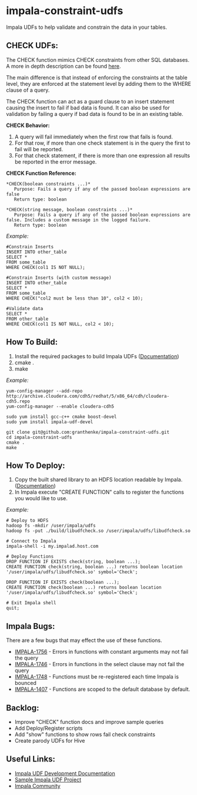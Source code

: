 impala-constraint-udfs
======================
Impala UDFs to help validate and constrain the data in your tables.


CHECK UDFs:
-----------
The CHECK function mimics CHECK constraints from other SQL databases. A more in depth description can be found [here](http://en.wikipedia.org/wiki/Check_constraint).

The main difference is that instead of enforcing the constraints at the table level, they are enforced at the statement level by adding them to the WHERE clause of a query.

The CHECK function can act as a guard clause to an insert statement causing the insert to fail if bad data is found. It can also be used for validation by failing a query if bad data is found to be in an existing table.


**CHECK Behavior:**

1. A query will fail immediately when the first row that fails is found.
2. For that row, if more than one check statement is in the query the first to fail will be reported.
3. For that check statement, if there is more than one expression all results be reported in the error message.


**CHECK Function Reference:**

    *CHECK(boolean constraints ...)*
       Purpose: Fails a query if any of the passed boolean expressions are false
       Return type: boolean

    *CHECK(string message, boolean constraints ...)*
       Purpose: Fails a query if any of the passed boolean expressions are false. Includes a custom message in the logged failure.
       Return type: boolean


*Example:*
```
#Constrain Inserts
INSERT INTO other_table
SELECT *
FROM some_table
WHERE CHECK(col1 IS NOT NULL);

#Constrain Inserts (with custom message)
INSERT INTO other_table
SELECT *
FROM some_table
WHERE CHECK("col2 must be less than 10", col2 < 10);

#Validate data
SELECT *
FROM other_table
WHERE CHECK(col1 IS NOT NULL, col2 < 10);
```


How To Build:
-------------
1. Install the required packages to build Impala UDFs ([Documentation](http://www.cloudera.com/content/cloudera/en/documentation/cloudera-impala/latest/topics/impala_udf.html#udf_building_unique_1))
2. cmake .
3. make

*Example:*
```
yum-config-manager --add-repo http://archive.cloudera.com/cdh5/redhat/5/x86_64/cdh/cloudera-cdh5.repo
yum-config-manager --enable cloudera-cdh5

sudo yum install gcc-c++ cmake boost-devel
sudo yum install impala-udf-devel

git clone git@github.com:granthenke/impala-constraint-udfs.git
cd impala-constraint-udfs
cmake .
make
```


How To Deploy:
--------------
1. Copy the built shared library to an HDFS location readable by Impala. ([Documentation](http://www.cloudera.com/content/cloudera/en/documentation/cloudera-impala/latest/topics/impala_udf.html#udf_building_unique_1))
2. In Impala execute "CREATE FUNCTION" calls to register the functions you would like to use.

*Example:*
```
# Deploy to HDFS
hadoop fs -mkdir /user/impala/udfs
hadoop fs -put ./build/libudfcheck.so /user/impala/udfs/libudfcheck.so

# Connect to Impala
impala-shell -i my.impalad.host.com

# Deploy Functions
DROP FUNCTION IF EXISTS check(string, boolean ...);
CREATE FUNCTION check(string, boolean ...) returns boolean location '/user/impala/udfs/libudfcheck.so' symbol='Check';

DROP FUNCTION IF EXISTS check(boolean ...);
CREATE FUNCTION check(boolean ...) returns boolean location '/user/impala/udfs/libudfcheck.so' symbol='Check';

# Exit Impala shell
quit;
```


Impala Bugs:
------------
There are a few bugs that may effect the use of these functions.

- [IMPALA-1756](https://issues.cloudera.org/browse/IMPALA-1756) - Errors in functions with constant arguments may not fail the query
- [IMPALA-1746](https://issues.cloudera.org/browse/IMPALA-1746) - Errors in functions in the select clause may not fail the query
- [IMPALA-1748](https://issues.cloudera.org/browse/IMPALA-1748) - Functions must be re-registered each time Impala is bounced
- [IMPALA-1407](https://issues.cloudera.org/browse/IMPALA-1407) - Functions are scoped to the default database by default.


Backlog:
--------
- Improve "CHECK" function docs and improve sample queries
- Add Deploy/Register scripts
- Add "show" functions to show rows fail check constraints
- Create parody UDFs for Hive

Useful Links:
-------------
- [Impala UDF Development Documentation](http://www.cloudera.com/content/cloudera/en/documentation/cloudera-impala/latest/topics/impala_udf.html)
- [Sample Impala UDF Project](https://github.com/cloudera/impala-udf-samples)
- [Impala Community](http://impala.io/community.html)
